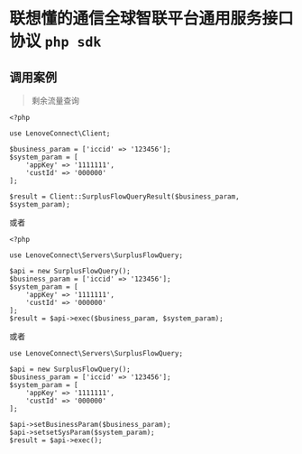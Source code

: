 # 联想懂的通信全球智联平台通用服务接口协议 `php sdk`

## 调用案例

> 剩余流量查询
    
    <?php
    
    use LenoveConnect\Client;
    
    $business_param = ['iccid' => '123456'];
    $system_param = [
        'appKey' => '1111111', 
        'custId' => '000000'
    ];
    
    $result = Client::SurplusFlowQueryResult($business_param, $system_param);
    
或者
    
    <?php
    
    use LenoveConnect\Servers\SurplusFlowQuery;
    
    $api = new SurplusFlowQuery();
    $business_param = ['iccid' => '123456'];
    $system_param = [
        'appKey' => '1111111', 
        'custId' => '000000'
    ];
    $result = $api->exec($business_param, $system_param);
    
或者

    use LenoveConnect\Servers\SurplusFlowQuery;
        
    $api = new SurplusFlowQuery();
    $business_param = ['iccid' => '123456'];
    $system_param = [
        'appKey' => '1111111', 
        'custId' => '000000'
    ];
    
    $api->setBusinessParam($business_param);
    $api->setsetSysParam($system_param);
    $result = $api->exec();